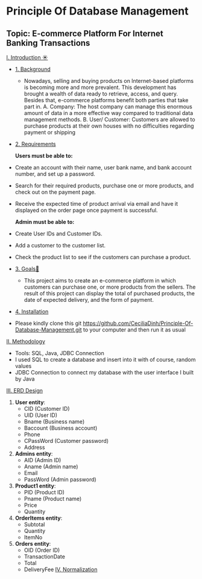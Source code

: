# Principle Of Database Management 
## Topic: E-commerce Platform For Internet Banking Transactions 

[I. Introduction ☀️](#Intro)
- [1. Background](#background)
  
  - Nowadays, selling and buying products on Internet-based platforms is becoming more
and more prevalent. This development has brought a wealth of data ready to retrieve,
access, and query. Besides that, e-commerce platforms benefit both parties that take part
in.
A. Company: The host company can manage this enormous amount of data in
a more effective way compared to traditional data management methods.
B. User/ Customer: Customers are allowed to purchase products at their own
houses with no difficulties regarding payment or shipping
- [2. Requirements](#requirements)
  
  **Users must be able to:**
- Create an account with their name, user bank name, and bank account number, and set up a password.
- Search for their required products, purchase one or more products, and check out on the payment page.
- Receive the expected time of product arrival via email and have it displayed on the order page once payment is successful.

  **Admin must be able to:**
- Create User IDs and Customer IDs.
- Add a customer to the customer list.
- Check the product list to see if the customers can purchase a product.


- [3. Goals🎯](#goal)
  - This project aims to create an e-commerce platform in which customers can purchase
one, or more products from the sellers. The result of this project can display the total of
purchased products, the date of expected delivery, and the form of payment.
- [4. Installation ](#install)
- Please kindly clone this git https://github.com/CeciliaDinh/Principle-Of-Database-Management.git to your computer and then run it as usual
  
[II. Methodology](#Method)
- Tools: SQL, Java, JDBC Connection
- I used SQL to create a database and insert into it with of course, random values
- JDBC Connection to connect my database with the user interface I built by Java

[III. ERD Design](#erd)

1. **User entity**:
   - CID (Customer ID)
   - UID (User ID)
   - Bname (Business name)
   - Baccount (Business account)
   - Phone
   - CPassWord (Customer password)
   - Address
2. **Admins entity**:
   - AID (Admin ID)
   - Aname (Admin name)
   - Email
   - PassWord (Admin password)
3. **Product1 entity**:
   - PID (Product ID)
   - Pname (Product name)
   - Price
   - Quantity
4. **OrderItems entity**:
   - Subtotal
   - Quantity
   - ItemNo
5. **Orders entity**:
   - OID (Order ID)
   - TransactionDate
   - Total
   - DeliveryFee
[IV. Normalization ](#normalization)

